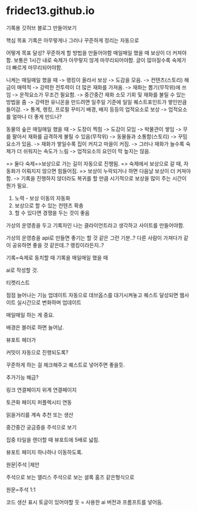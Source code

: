 # fridec13.github.io
기록용 깃허브 블로그 만들어보기

핵심 목표
기록은 아무렇게나 그러나 꾸준하게 
정리는 자동으로

어떻게 목표 달성?
꾸준하게 할 방법을 만들어야함
매일매일 했을 때 보상이 더 커져야함.
보통은 1시간 내로 숙제가 아무렇지 않게
마무리되어야함.
글이 많아질수록 숙제가 더 빠르게 마무리되어야함.

니케는 매일매일 했을 때 
-> 랭킹이 올라서 보상
-> 도감을 모음.
-> 컨텐츠(스토리) 해금이 매력적
-> 강력한 전투력이 더 많은 재화를 가져옴.
-> 재화는 뽑기(무작위)에 쓰임 -> 운적요소가 무조건 필요함.
-> 중간중간 재화 소모 기회 및 재화를 불릴 수 있는 방법을 줌
-> 강력한 유니온을 만드려면 일주일 기준에 일일 퀘스트포인트가 쌓인만큼 들어감.
-> 통계, 랭킹, 프로필 꾸미기 배경, 배지 등등의 업적요소로 보상
-> 업적요소를 얼마나 더 좋게 만드나?

동물의 숲은 매일매일 했을 때
-> 도장이 찍힘
-> 도감이 모임
-> 박물관이 쌓임
-> 무를 팔아서 재화를 급격하게 불릴 수 있음(무작위)
-> 동물들과 소통함(스토리)
-> 꾸밈요소가 있음.
-> 재화가 쌓일수록 집이 커지고 마을이 커짐.
-> 그러나 재화가 늘수록 숙제가 더 쉬워지는 속도가 느림
-> 업적요소의 요인이 막 높지는 않음.

=> 둘다 숙제=>보상으로 가는 길이 자동으로 진행됨.
=> 숙제에서 보상으로 갈 때, 자동화가 이뤄지지 않으면 힘들어짐.
=> 보상이 누락되거나 하면 다음날 보상이 더 커져야함. -> 기록을 진행하지 않더라도 복귀를 할 만큼 시기적으로 보상을 많이 주는 시간이 뭔가 필요.


1) 노력 - 보상 이동의 자동화
2) 보상으로 할 수 있는 컨텐츠 확충
3) 할 수 있다면 경쟁을 두는 것이 좋음


가상의 운영층을 두고 기록자인 나는 클라이언트라고 생각하고 사이트를 만들어야함.

가상의 운영층을 api로 만들면 좋기는 할 것 같은 그런 기분..?
다른 사람이 가져다가 같이 공유하면 좋을 것 같은데..? 랭킹이라든지..?



기록=숙제로 동치할 때
기록을 매일매일 했을 때


ai로 작성할 것.

티켓리스트

점점 늘어나는 기능 업데이트
자동으로 데브옵스를 대기시켜놓고
퀘스트 달성되면 웹사이트 실시간으로 변화하며 업데이트

매일매일 하는 게 중요.

배경은 블러로 하면 늘어남.

뷰포트 헤더가 

커밋이 자동으로 진행되도록?

꾸준하게 하는 걸 체크해주고 
퀘스트로 넣어주면 좋을듯.

추가기능 해금?


링크 연결페이지
위계 연결페이지

토큰화 페이지
퍼플렉시티 연동

읽을거리를 계속 추천 또는 생산

중간중간 궁금증을 주석으로 보기

집중
타일을 렌더할 때 뷰포트에 5배로 넓힘.

뷰포트 페이지 하나하나 이동하도록.


원문|주석
      |제안


주석으로 보는 앨리스
주석으로 보는 셜록 홈즈 같은형식으로

원문=주석 1:1


코드 생산 표시 토글이 있어야할 듯 = 사용한 ai 버전과 프롬프트를 넣어둠.



